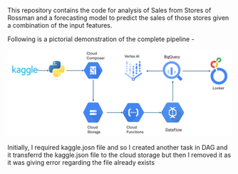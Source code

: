 This repository contains the code for analysis of Sales from Stores of Rossman and a forecasting model to predict the sales of those stores given a combination of the input features.

Following is a pictorial demonstration of the complete pipeline - 

![Pipeline Image](Cloud_Pipeline.png)


Initially, I required kaggle.josn file and so I created another task in DAG and it transferrd the kaggle.json file to the cloud storage but then I removed it as it was giving error regarding the file already exists


